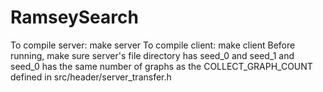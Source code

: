 # RamseySearch
To compile server: make server
To compile client: make client
Before running, make sure server's file directory has seed_0 and seed_1
and seed_0 has the same number of graphs as the COLLECT_GRAPH_COUNT defined
in src/header/server_transfer.h
